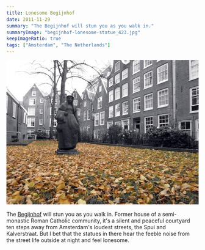 ```yaml
---
title: Lonesome Begijnhof
date: 2011-11-29
summary: "The Begijnhof will stun you as you walk in."
summaryImage: "begijnhof-lonesome-statue_423.jpg"
keepImageRatio: true
tags: ["Amsterdam", "The Netherlands"]
---
```


![](begijnhof-lonesome-statue_423.jpg)

The [Begijnhof](http://www.transparent.com/dutch/de-begijnhof-amsterdam/) will stun you as you walk in. Former house of a semi-monastic Roman Catholic community, it's a silent and peaceful courtyard ten steps away from Amsterdam's loudest streets, the Spui and Kalverstraat. But I bet that the statues in there hear the feeble noise from the street life outside at night and feel lonesome.